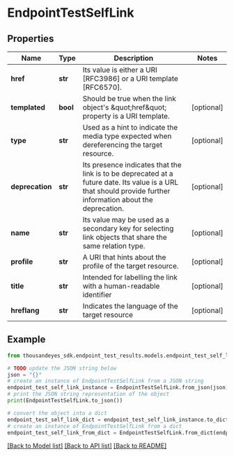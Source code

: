 # EndpointTestSelfLink


## Properties

Name | Type | Description | Notes
------------ | ------------- | ------------- | -------------
**href** | **str** | Its value is either a URI [RFC3986] or a URI template [RFC6570]. | 
**templated** | **bool** | Should be true when the link object&#39;s \&quot;href\&quot; property is a URI template. | [optional] 
**type** | **str** | Used as a hint to indicate the media type expected when dereferencing the target resource. | [optional] 
**deprecation** | **str** | Its presence indicates that the link is to be deprecated at a future date. Its value is a URL that should provide further information about the deprecation. | [optional] 
**name** | **str** | Its value may be used as a secondary key for selecting link objects that share the same relation type. | [optional] 
**profile** | **str** | A URI that hints about the profile of the target resource. | [optional] 
**title** | **str** | Intended for labelling the link with a human-readable identifier | [optional] 
**hreflang** | **str** | Indicates the language of the target resource | [optional] 

## Example

```python
from thousandeyes_sdk.endpoint_test_results.models.endpoint_test_self_link import EndpointTestSelfLink

# TODO update the JSON string below
json = "{}"
# create an instance of EndpointTestSelfLink from a JSON string
endpoint_test_self_link_instance = EndpointTestSelfLink.from_json(json)
# print the JSON string representation of the object
print(EndpointTestSelfLink.to_json())

# convert the object into a dict
endpoint_test_self_link_dict = endpoint_test_self_link_instance.to_dict()
# create an instance of EndpointTestSelfLink from a dict
endpoint_test_self_link_from_dict = EndpointTestSelfLink.from_dict(endpoint_test_self_link_dict)
```
[[Back to Model list]](../README.md#documentation-for-models) [[Back to API list]](../README.md#documentation-for-api-endpoints) [[Back to README]](../README.md)


